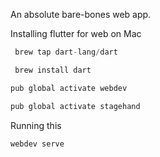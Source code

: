 An absolute bare-bones web app.

Installing flutter for web on Mac

```dart
 brew tap dart-lang/dart

 brew install dart
```

```dart
pub global activate webdev

pub global activate stagehand
```

Running this

```dart
webdev serve
```